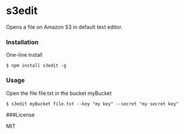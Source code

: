 s3edit
======

Opens a file on Amazon S3 in default text editor.

### Installation
One-line install

    $ npm install s3edit -g

### Usage
Open the file file.txt in the bucket myBucket

    $ s3edit myBucket file.txt --key "my key" --secret "my secret key"


###License

MIT
